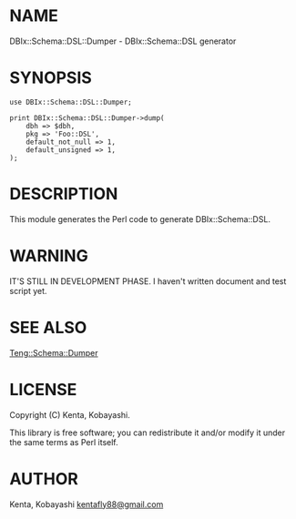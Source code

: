 # NAME

DBIx::Schema::DSL::Dumper - DBIx::Schema::DSL generator

# SYNOPSIS

    use DBIx::Schema::DSL::Dumper;

    print DBIx::Schema::DSL::Dumper->dump(
        dbh => $dbh,
        pkg => 'Foo::DSL',
        default_not_null => 1,
        default_unsigned => 1,
    );

# DESCRIPTION

This module generates the Perl code to generate DBIx::Schema::DSL.

# WARNING

IT'S STILL IN DEVELOPMENT PHASE.
I haven't written document and test script yet.

# SEE ALSO

[Teng::Schema::Dumper](https://metacpan.org/pod/Teng::Schema::Dumper)

# LICENSE

Copyright (C) Kenta, Kobayashi.

This library is free software; you can redistribute it and/or modify
it under the same terms as Perl itself.

# AUTHOR

Kenta, Kobayashi <kentafly88@gmail.com>
